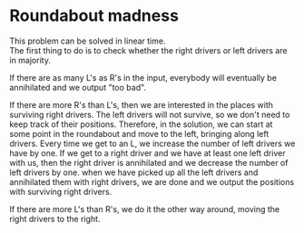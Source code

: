 # Roundabout madness

This problem can be solved in linear time.  
The first thing to do is to check whether the right drivers or left drivers are
in majority.  

If there are as many L's as R's in the input, everybody will eventually be
annihilated and we output "too bad".  

If there are more R's than L's, then we are interested in the places with
surviving right drivers.  The left drivers will not survive, so we don't need
to keep track of their positions.  Therefore, in the solution, we can start at
some point in the roundabout and move to the left, bringing along left drivers.
Every time we get to an L, we increase the number of left drivers we have by
one.  If we get to a right driver and we have at least one left driver with
us, then the right driver is annihilated and we decrease the number of left
drivers by one.  when we have picked up all the left drivers and annihilated
them with right drivers, we are done and we output the positions with surviving
right drivers.

If there are more L's than R's, we do it the other way around, moving the right
drivers to the right.

